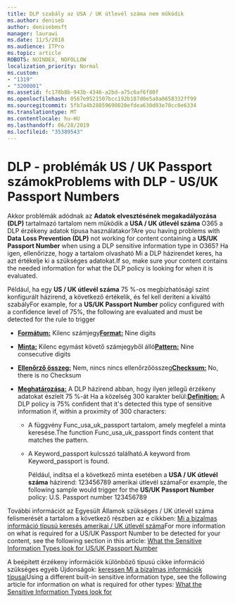 ```yaml
---
title: DLP szabály az USA / UK útlevél száma nem működik
ms.author: deniseb
author: denisebmsft
manager: laurawi
ms.date: 11/5/2018
ms.audience: ITPro
ms.topic: article
ROBOTS: NOINDEX, NOFOLLOW
localization_priority: Normal
ms.custom:
- "1319"
- "3200001"
ms.assetid: fc178b8b-943b-4346-a2bd-a75c6af6f80f
ms.openlocfilehash: 0567e9521507bcc192b187d0e5a8a0658332ff99
ms.sourcegitcommit: 5fb7a4b28859690020efdea630d03e70cc0e6334
ms.translationtype: MT
ms.contentlocale: hu-HU
ms.lasthandoff: 06/28/2019
ms.locfileid: "35389543"
---
```

# <a name="problems-with-dlp---usuk-passport-numbers"></a><span data-ttu-id="943b5-102">DLP - problémák US / UK Passport számok</span><span class="sxs-lookup"><span data-stu-id="943b5-102">Problems with DLP - US/UK Passport Numbers</span></span>

<span data-ttu-id="943b5-103">Akkor problémák adódnak az **Adatok elvesztésének megakadályozása (DLP)** tartalmazó tartalom nem működik a **USA / UK útlevél száma** O365 a DLP érzékeny adatok típusa használatakor?</span><span class="sxs-lookup"><span data-stu-id="943b5-103">Are you having problems with **Data Loss Prevention (DLP)** not working for content containing a **US/UK Passport Number** when using a DLP sensitive information type in O365?</span></span> <span data-ttu-id="943b5-104">Ha igen, ellenőrizze, hogy a tartalom olvasható Mi a DLP házirendet keres, ha azt értékelje ki a szükséges adatokat.</span><span class="sxs-lookup"><span data-stu-id="943b5-104">If so, make sure your content contains the needed information for what the DLP policy is looking for when it is evaluated.</span></span>
  
<span data-ttu-id="943b5-105">Például, ha egy **US / UK útlevél száma** 75 %-os megbízhatósági szint konfigurált házirend, a következő értékelik, és fel kell deríteni a kiváltó szabály</span><span class="sxs-lookup"><span data-stu-id="943b5-105">For example, for a **US/UK Passport Number** policy configured with a confidence level of 75%, the following are evaluated and must be detected for the rule to trigger</span></span>
  
- <span data-ttu-id="943b5-106">**[Formátum:](https://docs.microsoft.com/office365/securitycompliance/what-the-sensitive-information-types-look-for#format-77)** Kilenc számjegy</span><span class="sxs-lookup"><span data-stu-id="943b5-106">**[Format:](https://docs.microsoft.com/office365/securitycompliance/what-the-sensitive-information-types-look-for#format-77)** Nine digits</span></span>

- <span data-ttu-id="943b5-107">**[Minta:](https://docs.microsoft.com/office365/securitycompliance/what-the-sensitive-information-types-look-for#pattern-77)** Kilenc egymást követő számjegyből álló</span><span class="sxs-lookup"><span data-stu-id="943b5-107">**[Pattern:](https://docs.microsoft.com/office365/securitycompliance/what-the-sensitive-information-types-look-for#pattern-77)** Nine consecutive digits</span></span>

- <span data-ttu-id="943b5-108">**[Ellenőrző összeg:](https://docs.microsoft.com/office365/securitycompliance/what-the-sensitive-information-types-look-for#checksum-76)** Nem, nincs nincs ellenőrzőösszeg</span><span class="sxs-lookup"><span data-stu-id="943b5-108">**[Checksum:](https://docs.microsoft.com/office365/securitycompliance/what-the-sensitive-information-types-look-for#checksum-76)** No, there is no Checksum</span></span>

- <span data-ttu-id="943b5-109">**[Meghatározása:](https://docs.microsoft.com/office365/securitycompliance/what-the-sensitive-information-types-look-for#definition-77)** A DLP házirend abban, hogy ilyen jellegű érzékeny adatokat észlelt 75 %-át Ha a közelség 300 karakter belül:</span><span class="sxs-lookup"><span data-stu-id="943b5-109">**[Definition:](https://docs.microsoft.com/office365/securitycompliance/what-the-sensitive-information-types-look-for#definition-77)** A DLP policy is 75% confident that it's detected this type of sensitive information if, within a proximity of 300 characters:</span></span>

  - <span data-ttu-id="943b5-110">A függvény Func_usa_uk_passport tartalom, amely megfelel a minta keresése.</span><span class="sxs-lookup"><span data-stu-id="943b5-110">The function Func_usa_uk_passport finds content that matches the pattern.</span></span>

  - <span data-ttu-id="943b5-111">A Keyword_passport kulcsszó található.</span><span class="sxs-lookup"><span data-stu-id="943b5-111">A keyword from Keyword_passport is found.</span></span>

    <span data-ttu-id="943b5-112">Például, indítsa el a következő minta esetében a **USA / UK útlevél száma** házirend: 123456789 amerikai útlevél száma</span><span class="sxs-lookup"><span data-stu-id="943b5-112">For example, the following sample would trigger for the **US/UK Passport Number** policy: U.S. Passport number 123456789</span></span>

<span data-ttu-id="943b5-113">További információt az Egyesült Államok szükséges / UK útlevél száma felismerését a tartalom a következő részben az e cikkben: [Mi a bizalmas információ típusú keresés amerikai / UK útlevél száma](https://docs.microsoft.com/office365/securitycompliance/what-the-sensitive-information-types-look-for#us--uk-passport-number)</span><span class="sxs-lookup"><span data-stu-id="943b5-113">For more information on what is required for a US/UK Passport Number to be detected for your content, see the following section in this article: [What the Sensitive Information Types look for US/UK Passport Number](https://docs.microsoft.com/office365/securitycompliance/what-the-sensitive-information-types-look-for#us--uk-passport-number)</span></span>
  
<span data-ttu-id="943b5-114">A beépített érzékeny információk különböző típusú cikke információ szükséges egyéb Újdonságok: [keressen Mi a bizalmas információk típusai](https://docs.microsoft.com/office365/securitycompliance/what-the-sensitive-information-types-look-for)</span><span class="sxs-lookup"><span data-stu-id="943b5-114">Using a different built-in sensitive information type, see the following article for information on what is required for other types: [What the Sensitive Information Types look for](https://docs.microsoft.com/office365/securitycompliance/what-the-sensitive-information-types-look-for)</span></span>
  